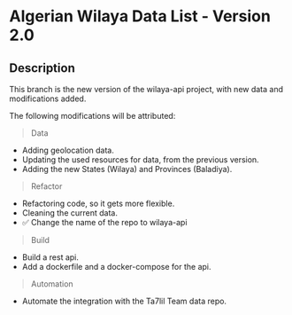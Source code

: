 # Algerian Wilaya Data List - Version 2.0

## Description

This branch is the new version of the wilaya-api project, with new data and modifications added.

The following modifications will be attributed:
	
> Data
- Adding geolocation data.
- Updating the used resources for data, from the previous version.
- Adding the new States (Wilaya) and Provinces (Baladiya).

> Refactor
- Refactoring code, so it gets more flexible.
- Cleaning the current data.
- :white_check_mark: Change the name of the repo to wilaya-api

> Build
- Build a rest api.
- Add a dockerfile and a docker-compose for the api.

> Automation
- Automate the integration with the Ta7lil Team data repo.
